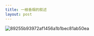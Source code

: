 ```yaml
---
title: 一根香烟的叙述
layout: post
---
```

![89255b93972af1456a1b1bec81ab50ea](http://omr2239k1.bkt.clouddn.com/JekyllWriter/89255b93972af1456a1b1bec81ab50ea.jpg)